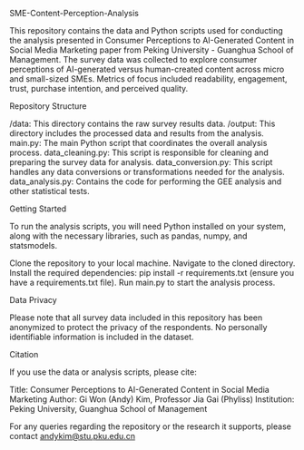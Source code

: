 SME-Content-Perception-Analysis

This repository contains the data and Python scripts used for conducting the analysis presented in Consumer Perceptions to AI-Generated Content in Social Media Marketing paper from Peking University - Guanghua School of Management. 
The survey data was collected to explore consumer perceptions of AI-generated versus human-created content across micro and small-sized SMEs. Metrics of focus included readability, engagement, trust, purchase intention, and perceived quality.

Repository Structure

/data: This directory contains the raw survey results data.
/output: This directory includes the processed data and results from the analysis.
main.py: The main Python script that coordinates the overall analysis process.
data_cleaning.py: This script is responsible for cleaning and preparing the survey data for analysis.
data_conversion.py: This script handles any data conversions or transformations needed for the analysis.
data_analysis.py: Contains the code for performing the GEE analysis and other statistical tests.

Getting Started

To run the analysis scripts, you will need Python installed on your system, along with the necessary libraries, such as pandas, numpy, and statsmodels.

Clone the repository to your local machine.
Navigate to the cloned directory.
Install the required dependencies: pip install -r requirements.txt (ensure you have a requirements.txt file).
Run main.py to start the analysis process.

Data Privacy

Please note that all survey data included in this repository has been anonymized to protect the privacy of the respondents. No personally identifiable information is included in the dataset.

Citation

If you use the data or analysis scripts, please cite:

Title: Consumer Perceptions to AI-Generated Content in Social Media Marketing
Author: Gi Won (Andy) Kim, Professor Jia Gai (Phyliss)
Institution: Peking University, Guanghua School of Management


For any queries regarding the repository or the research it supports, please contact andykim@stu.pku.edu.cn
